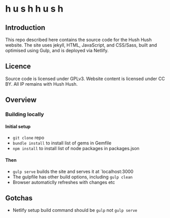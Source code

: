 # h u s h h u s h

## Introduction
This repo described here contains the source code for the Hush Hush website. The site uses jekyll, HTML, JavaScript, and CSS/Sass, built and optimised using Gulp, and is deployed via Netlify. 

## Licence
Source code is licensed under GPLv3. Website content is licensed under CC BY. All IP remains with Hush Hush.

## Overview

### Building locally
#### Initial setup 
* `git clone` repo
* `bundle install` to install list of gems in Gemfile  
* `npm install` to install list of node packages in packages.json  

#### Then
* `gulp serve` builds the site and serves it at `localhost:3000
* The gulpfile has other build options, including `gulp clean`
* Browser automaticlly refreshes with changes etc

## Gotchas
* Netlify setup build command should be `gulp` not `gulp serve`
